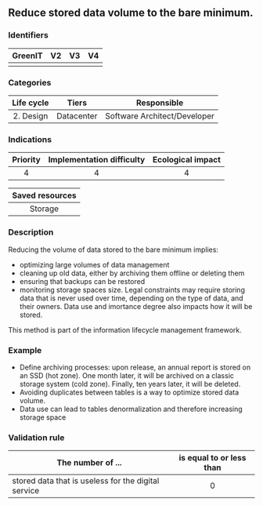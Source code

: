## Reduce stored data volume to the bare minimum.



### Identifiers

| GreenIT |  V2  |  V3  |  V4  |
|:-------:|:----:|:----:|:----:|
|         |      |      |      |

### Categories

| Life cycle |  Tiers  |  Responsible  |
|:---------:|:----:|:----:|
| 2. Design | Datacenter | Software Architect/Developer |

### Indications

| Priority |      Implementation difficulty       |  Ecological impact    |
|:-------------------:|:-------------------------:|:---------------------:|
| 4 | 4 | 4 |

|Saved resources                                    |
|:----------------------------------------------------------:|
| Storage  |

### Description
Reducing the volume of data stored to the bare minimum implies:
* optimizing large volumes of data management
* cleaning up old data, either by archiving them offline or deleting them
* ensuring that backups can be restored
* monitoring storage spaces size.
Legal constraints may require storing data that is never used over time, depending on the type of data, and their owners. Data use and imortance degree also impacts how it will be stored.

This method is part of the information lifecycle management framework.

### Example
* Define archiving processes: upon release, an annual report is stored on an SSD (hot zone). One month later, it will be archived on a classic storage system (cold zone). Finally, ten years later, it will be deleted.
* Avoiding duplicates between tables is a way to optimize stored data volume.
* Data use can lead to tables denormalization and therefore increasing storage space

### Validation rule

| The number of ...     | is equal to or less than   |  
|-------------------|:-------------------------:|
| stored data that is useless for the digital service    |  0 |
